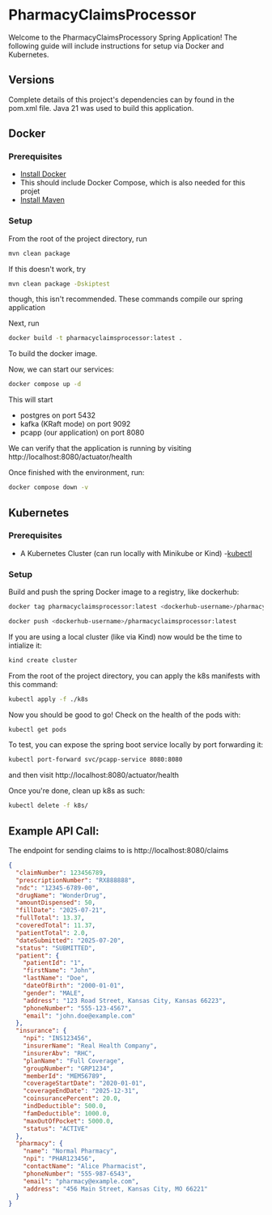 # PharmacyClaimsProcessor

Welcome to the PharmacyClaimsProcessory Spring Application! The following guide will include instructions for setup via Docker and Kubernetes.

## Versions
Complete details of this project's dependencies can by found in the pom.xml file. Java 21 was used to build this application.

## Docker
### Prerequisites
- [Install Docker](https://docs.docker.com/engine/install/)
- This should include Docker Compose, which is also needed for this projet
- [Install Maven](https://maven.apache.org/install.html)

### Setup
From the root of the project directory, run
```bash
mvn clean package
```
If this doesn't work, try
```bash
mvn clean package -Dskiptest
```
though, this isn't recommended. These commands compile our spring application

Next, run

```bash
docker build -t pharmacyclaimsprocessor:latest .
```
To build the docker image.

Now, we can start our services:
```bash
docker compose up -d
```
This will start
- postgres on port 5432
- kafka (KRaft mode) on port 9092
- pcapp (our application) on port 8080

We can verify that the application is running by visiting http://localhost:8080/actuator/health

Once finished with the environment, run:
```bash
docker compose down -v
```

## Kubernetes
### Prerequisites
- A Kubernetes Cluster (can run locally with Minikube or Kind)
-[kubectl](https://kubernetes.io/docs/tasks/tools/)

### Setup
Build and push the spring Docker image to a registry, like dockerhub:

```bash
docker tag pharmacyclaimsprocessor:latest <dockerhub-username>/pharmacyclaimsprocessor:latest

docker push <dockerhub-username>/pharmacyclaimsprocessor:latest
```
If you are using a local cluster (like via Kind) now would be the time to intialize it:
```bash
kind create cluster
```
From the root of the project directory, you can apply the k8s manifests with this command:
```bash
kubectl apply -f ./k8s
```
Now you should be good to go! Check on the health of the pods with:
```bash
kubectl get pods
```

To test, you can expose the spring boot service locally by port forwarding it:

```bash
kubectl port-forward svc/pcapp-service 8080:8080
```
and then visit http://localhost:8080/actuator/health

Once you're done, clean up k8s as such:
```bash
kubectl delete -f k8s/
```


## Example API Call:
The endpoint for sending claims to is http://localhost:8080/claims
```json
{
  "claimNumber": 123456789,
  "prescriptionNumber": "RX888888",
  "ndc": "12345-6789-00",
  "drugName": "WonderDrug",
  "amountDispensed": 50,
  "fillDate": "2025-07-21",
  "fullTotal": 13.37,
  "coveredTotal": 11.37,
  "patientTotal": 2.0,
  "dateSubmitted": "2025-07-20",
  "status": "SUBMITTED",
  "patient": {
    "patientId": "1",
    "firstName": "John",
    "lastName": "Doe",
    "dateOfBirth": "2000-01-01",
    "gender": "MALE",
    "address": "123 Road Street, Kansas City, Kansas 66223",
    "phoneNumber": "555-123-4567",
    "email": "john.doe@example.com"
  },
  "insurance": {
    "npi": "INS123456",
    "insurerName": "Real Health Company",
    "insurerAbv": "RHC",
    "planName": "Full Coverage",
    "groupNumber": "GRP1234",
    "memberId": "MEM56789",
    "coverageStartDate": "2020-01-01",
    "coverageEndDate": "2025-12-31",
    "coinsurancePercent": 20.0,
    "indDeductible": 500.0,
    "famDeductible": 1000.0,
    "maxOutOfPocket": 5000.0,
    "status": "ACTIVE"
  },
  "pharmacy": {
    "name": "Normal Pharmacy",
    "npi": "PHAR123456",
    "contactName": "Alice Pharmacist",
    "phoneNumber": "555-987-6543",
    "email": "pharmacy@example.com",
    "address": "456 Main Street, Kansas City, MO 66221"
  }
}
```
